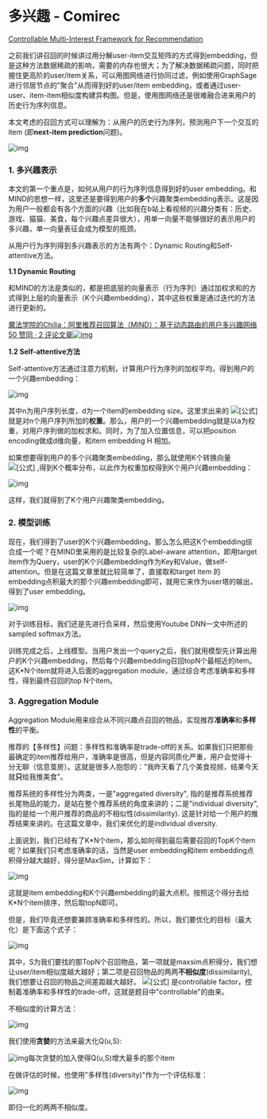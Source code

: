 # 多兴趣 - Comirec

[Controllable Multi-Interest Framework for Recommendation](https://link.zhihu.com/?target=https%3A//arxiv.org/pdf/2005.09347.pdf)

之前我们讲召回的时候讲过用分解user-item交互矩阵的方式得到embedding，但是这种方法数据稀疏的影响，需要的内存也很大；为了解决数据稀疏问题，同时把握住更高阶的user/item关系，可以用图网络进行协同过滤，例如使用GraphSage进行邻居节点的"聚合"从而得到好的user/item embedding，或者通过user-user、item-item相似度构建异构图。但是，使用图网络还是很难融合进来用户的历史行为序列信息。

本文考虑的召回方式可以理解为：从用户的历史行为序列，预测用户下一个交互的item (即**next-item prediction**问题)。

![img](https://pic4.zhimg.com/80/v2-b729e35fd61ddd6c5e83fd9fc749fa0f_1440w.jpg)

### 1. 多兴趣表示

本文的第一个重点是，如何从用户的行为序列信息得到好的user embedding。和MIND的思想一样，这里还是要得到用户的**多个**兴趣聚类embedding表示。这是因为用户一般都会有各个方面的兴趣（比如我在b站上看视频的兴趣分类有：历史、游戏、猫猫、美食，每个兴趣点差异很大），用单一向量不能够很好的表示用户的多兴趣，单一向量表征会成为模型的瓶颈。

从用户行为序列得到多兴趣表示的方法有两个：Dynamic Routing和Self-attentive方法。

**1.1 Dynamic Routing**

和MIND的方法是类似的，都是把底层的向量表示（行为序列）通过加权求和的方式得到上层的向量表示（K个兴趣embedding），其中这些权重是通过迭代的方法进行更新的。

[魔法学院的Chilia：阿里推荐召回算法（MIND）：基于动态路由的用户多兴趣网络50 赞同 · 2 评论文章![img](https://pic2.zhimg.com/v2-28bc6b23e0f270a946d6329a5b6fbf29_180x120.jpg)](https://zhuanlan.zhihu.com/p/412108848)

**1.2 Self-attentive方法**

Self-attentive方法通过注意力机制，计算用户行为序列的加权平均，得到用户的一个兴趣embedding：

![img](https://pic4.zhimg.com/80/v2-c4727e4e589f7b7486d7e646aa2fc62f_1440w.jpg)

其中n为用户序列长度，d为一个item的embedding size。这里求出来的 ![[公式]](https://www.zhihu.com/equation?tex=a) 就是对n个用户序列所加的**权重**。那么，用户的一个兴趣embedding就是以a为权重，对用户序列做的加权求和。同时，为了加入位置信息，可以把position encoding做成d维向量，和item embedding H 相加。

如果想要得到用户的多个兴趣聚类embedding，那么就使用K个转换向量 ![[公式]](https://www.zhihu.com/equation?tex=w_2) ,得到K个概率分布，以此作为权重加权得到K个用户兴趣embedding：

![img](https://pic1.zhimg.com/80/v2-5c41969d2dc15287dc66276418d17050_1440w.jpg)

这样，我们就得到了K个用户兴趣聚类embedding。

### 2. 模型训练

现在，我们得到了user的K个兴趣embedding，那么怎么把这K个embedding综合成一个呢？在MIND里采用的是比较复杂的Label-aware attention，即用target item作为Query，user的K个兴趣embedding作为Key和Value，做self-attention。但是在这篇文章里就比较简单了，直接取和target item 的 embedding点积最大的那个兴趣embedding即可，就用它来作为user塔的输出，得到了user embedding。

![img](https://pic4.zhimg.com/80/v2-3d2585f2d5456f0408eae6c4d637927b_1440w.jpg)

对于训练目标，我们还是先进行负采样，然后使用Youtube DNN一文中所述的sampled softmax方法。

训练完成之后，上线模型。当用户发出一个query之后，我们就用模型先计算出用户的K个兴趣embedding，然后每个兴趣embedding召回topN个最相近的item。这K*N个item就将进入后面的aggregation module，通过综合考虑准确率和多样性，得到最终召回的top N个item。

### 3. Aggregation Module

Aggregation Module用来综合从不同兴趣点召回的物品，实现推荐**准确率**和**多样性**的平衡。

推荐的【多样性】问题：多样性和准确率是trade-off的关系。如果我们只把那些最确定的item推荐给用户，准确率是很高，但是内容同质化严重，用户会觉得十分无聊（信息茧房）。这就是很多人抱怨的："我昨天看了几个美食视频，结果今天就**只**给我推美食"。

推荐系统的多样性分为两类，一是"aggregated diversity", 指的是推荐系统推荐长尾物品的能力，是站在整个推荐系统的角度来讲的；二是"individual diversity", 指的是给一个用户推荐的商品的不相似性(dissimilarity). 这是针对给一个用户的推荐结果来讲的。在这篇文章中，我们来优化的是individual diversity.

上面说到，我们已经有了K*N个item，那么如何得到最后需要召回的TopK个item呢？如果我们只考虑准确率的话，当然是user embedding和item embedding点积得分越大越好，得分是MaxSim，计算如下：

![img](https://pic1.zhimg.com/80/v2-1bc18ef7255f4caf054580f7aa5cf92c_1440w.jpg)

这就是item embedding和K个兴趣embedding的最大点积。按照这个得分去给K*N个item排序，然后取topN即可。

但是，我们毕竟还想要兼顾准确率和多样性的。所以，我们要优化的目标（最大化）是下面这个式子：

![img](https://pic3.zhimg.com/80/v2-d9342be973ee8754fb8e6526a3c14b5a_1440w.jpg)

其中，S为我们要找的那TopN个召回物品，第一项就是maxsim点积得分，我们想让user/item相似度越大越好；第二项是召回物品的两两**不相似度**(dissimilarity),我们想要让召回的物品之间差距越大越好。 ![[公式]](https://www.zhihu.com/equation?tex=%5Clambda) 是controllable factor，控制着准确率和多样性的trade-off，这就是题目中"controllable"的由来。

不相似度的计算方法：

![img](https://pic2.zhimg.com/80/v2-d48287df765d6f5e2b3c37cf335b9bb9_1440w.jpg)

我们使用**贪婪**的方法来最大化Q(u,S):

![img](https://pic2.zhimg.com/80/v2-7f985ecb36731953904cf029e99b8de1_1440w.jpg)每次贪婪的加入使得Q(u,S)增大最多的那个item

在做评估的时候，也使用"多样性(diversity)"作为一个评估标准：

![img](https://pic3.zhimg.com/80/v2-b76dd354fda75e9061afd2c969201996_1440w.jpg)

即归一化的两两不相似度。